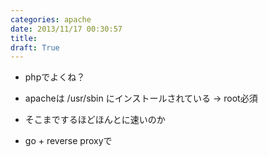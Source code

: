```yaml
---
categories: apache
date: 2013/11/17 00:30:57
title: 
draft: True
---
```



* phpでよくね？
* apacheは /usr/sbin にインストールされている -> root必須 
* そこまでするほどほんとに速いのか

* go + reverse proxyで
